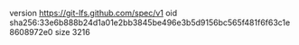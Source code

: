 version https://git-lfs.github.com/spec/v1
oid sha256:33e6b888b24d1a01e2bb3845be496e3b5d9156bc565f481f6f63c1e8608972e0
size 3216

